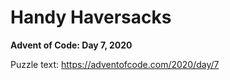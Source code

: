 # Handy Haversacks

**Advent of Code: Day 7, 2020**

Puzzle text: https://adventofcode.com/2020/day/7
